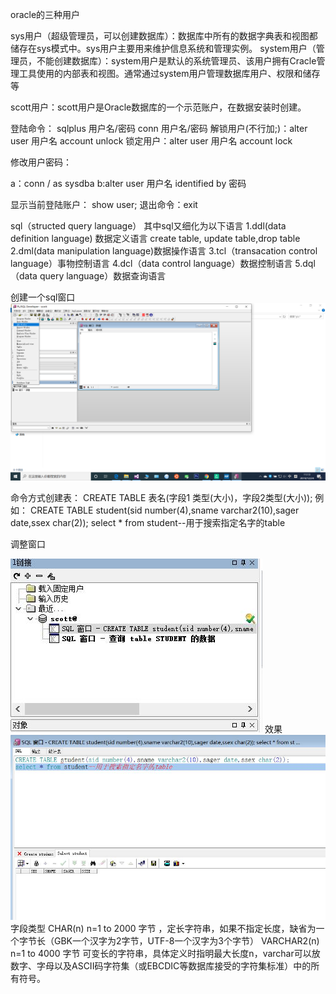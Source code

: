 oracle的三种用户

sys用户（超级管理员，可以创建数据库）：数据库中所有的数据字典表和视图都储存在sys模式中。sys用户主要用来维护信息系统和管理实例。
system用户（管理员，不能创建数据库）：system用户是默认的系统管理员、该用户拥有Cracle管理工具使用的内部表和视图。通常通过system用户管理数据库用户、权限和储存等

scott用户：scott用户是Oracle数据库的一个示范账户，在数据安装时创建。

登陆命令： sqlplus 用户名/密码 conn 用户名/密码
解锁用户(不行加;)：alter user 用户名 account unlock
锁定用户：alter user 用户名 account lock

修改用户密码：

a：conn / as sysdba
b:alter user 用户名 identified by 密码

显示当前登陆账户： show user;
退出命令：exit

sql（structed query language）
其中sql又细化为以下语言
1.ddl(data definition language) 数据定义语言 create table, update table,drop table
2.dml(data manipulation language)数据操作语言
3.tcl（transacation control language）事物控制语言
4.dcl（data control language）数据控制语言
5.dql（data query language）数据查询语言

创建一个sql窗口
![](./pic/basic1.png)

命令方式创建表：
CREATE TABLE 表名(字段1 类型(大小)，字段2类型(大小)); 
例如：
CREATE TABLE student(sid number(4),sname varchar2(10),sager date,ssex char(2)); 
select * from student--用于搜索指定名字的table

调整窗口

![](./pic/resize_window.jpg)
效果
![](./pic/result1.jpg)
字段类型
CHAR(n) n=1 to 2000 字节 ，定长字符串，如果不指定长度，缺省为一个字节长（GBK一个汉字为2字节，UTF-8一个汉字为3个字节）
VARCHAR2(n) n=1 to 4000 字节 可变长的字符串，具体定义时指明最大长度n，varchar可以放数字、字母以及ASCII码字符集（或EBCDIC等数据库接受的字符集标准）中的所有符号。